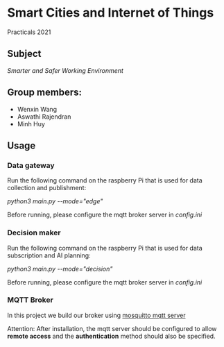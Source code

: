 # Smart Cities and Internet of Things
Practicals  2021
## Subject

_Smarter and Safer Working Environment_

## Group members:
- Wenxin Wang
- Aswathi Rajendran
- Minh Huy

## Usage
### Data gateway
Run the following command on the raspberry Pi that is used for data collection and publishment: 

_python3 main.py --mode="edge"_

Before running, please configure the mqtt broker server in _config.ini_

### Decision maker
Run the following command on the raspberry Pi that is used for data subscription and AI planning:

_python3 main.py --mode="decision"_

Before running, please configure the mqtt broker server in _config.ini_

### MQTT Broker
In this project we build our broker using [mosquitto mqtt server](https://mosquitto.org/download/)

Attention: After installation, the mqtt server should be configured to allow **remote access** and
the **authentication** method should also be specified.

